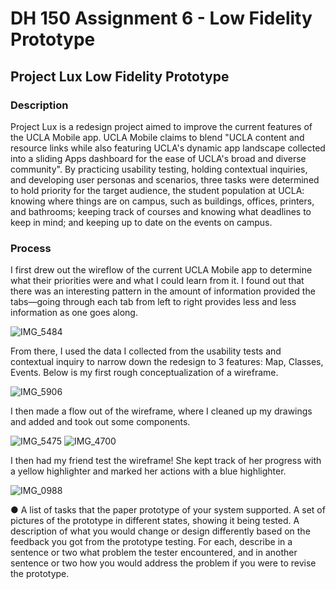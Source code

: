# DH 150 Assignment 6 - Low Fidelity Prototype
## Project Lux Low Fidelity Prototype

### Description
Project Lux is a redesign project aimed to improve the current features of the UCLA Mobile app. UCLA Mobile claims to blend "UCLA content and resource links while also featuring UCLA's dynamic app landscape collected into a sliding Apps dashboard for the ease of UCLA's broad and diverse community". By practicing usability testing, holding contextual inquiries, and developing user personas and scenarios, three tasks were determined to hold priority for the target audience, the student population at UCLA: knowing where things are on campus, such as buildings, offices, printers, and bathrooms; keeping track of courses and knowing what deadlines to keep in mind; and keeping up to date on the events on campus. 

### Process
I first drew out the wireflow of the current UCLA Mobile app to determine what their priorities were and what I could learn from it. I found out that there was an interesting pattern in the amount of information provided the tabs—going through each tab from left to right provides less and less information as one goes along. 

![IMG_5484](https://user-images.githubusercontent.com/59623146/75101444-7f256f00-5591-11ea-9a97-c4e462ec1277.jpg)

From there, I used the data I collected from the usability tests and contextual inquiry to narrow down the redesign to 3 features: Map, Classes, Events. Below is my first rough conceptualization of a wireframe.

![IMG_5906](https://user-images.githubusercontent.com/59623146/75101733-22788300-5596-11ea-9268-4718311a8e0d.jpg)


I then made a flow out of the wireframe, where I cleaned up my drawings and added and took out some components.

![IMG_5475](https://user-images.githubusercontent.com/59623146/75101803-6029db80-5597-11ea-869e-76ac788a1c26.jpg)
![IMG_4700](https://user-images.githubusercontent.com/59623146/75101802-5e601800-5597-11ea-8f66-0cbfcd360261.jpg)

I then had my friend test the wireframe! She kept track of her progress with a yellow highlighter and marked her actions with a blue highlighter.

![IMG_0988](https://user-images.githubusercontent.com/59623146/75101784-1c36d680-5597-11ea-96ea-4698119581d9.jpg)




● A list of tasks that the paper prototype of your system supported.
A set of pictures of the prototype in different states, showing it being tested.
A description of what you would change or design differently based on the feedback you
got from the prototype testing. For each, describe in a sentence or two what problem the tester encountered, and in another sentence or two how you would address the problem if you were to revise the prototype.
